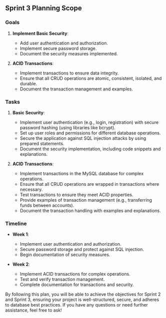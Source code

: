 
## Sprint 3 Planning Scope

### Goals

1. **Implement Basic Security**:
   - Add user authentication and authorization.
   - Implement secure password storage.
   - Document the security measures implemented.

2. **ACID Transactions**:
   - Implement transactions to ensure data integrity.
   - Ensure that all CRUD operations are atomic, consistent, isolated, and durable.
   - Document the transaction management and examples.

### Tasks

1. **Basic Security**:
   - Implement user authentication (e.g., login, registration) with secure password hashing (using libraries like bcrypt).
   - Set up user roles and permissions for different database operations.
   - Secure the application against SQL injection attacks by using prepared statements.
   - Document the security implementation, including code snippets and explanations.

2. **ACID Transactions**:
   - Implement transactions in the MySQL database for complex operations.
   - Ensure that all CRUD operations are wrapped in transactions where necessary.
   - Test transactions to ensure they meet ACID properties.
   - Provide examples of transaction management (e.g., transferring funds between accounts).
   - Document the transaction handling with examples and explanations.

### Timeline

- **Week 1**:
  - Implement user authentication and authorization.
  - Secure password storage and protect against SQL injection.
  - Begin documentation of security measures.

- **Week 2**:
  - Implement ACID transactions for complex operations.
  - Test and verify transaction management.
  - Complete documentation for transactions and security.

By following this plan, you will be able to achieve the objectives for Sprint 2 and Sprint 3, ensuring your project is well-structured, secure, and adheres to database best practices. If you have any questions or need further assistance, feel free to ask!
